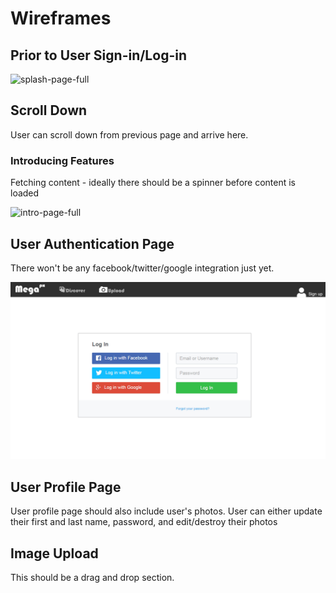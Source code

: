 # Wireframes

## Prior to User Sign-in/Log-in

![splash-page-full]

[splash-page-full]: ./wireframes/before-sign-in/splash-page-full.png

## Scroll Down
User can scroll down from previous page and arrive here.

### Introducing Features
Fetching content - ideally there should be a spinner before content is loaded

![intro-page-full]

[intro-page-full]: ./wireframes/before-sign-in/intro-page-full.png

## User Authentication Page
There won't be any facebook/twitter/google integration just yet.

![user-authen-page-full]

[user-authen-page-full]: ./wireframes/before-sign-in/user-authen-page-full.png

## User Profile Page
User profile page should also include user's photos. User can either update their
first and last name, password, and edit/destroy their photos

## Image Upload
This should be a drag and drop section.
